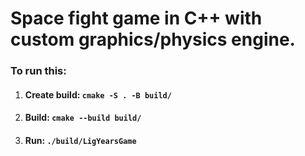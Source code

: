 # Space fight game in C++ with custom graphics/physics engine.

### To run this:
1. #### Create build: `cmake -S . -B build/`
2. #### Build: `cmake --build build/`
3. #### Run: `./build/LigYearsGame`